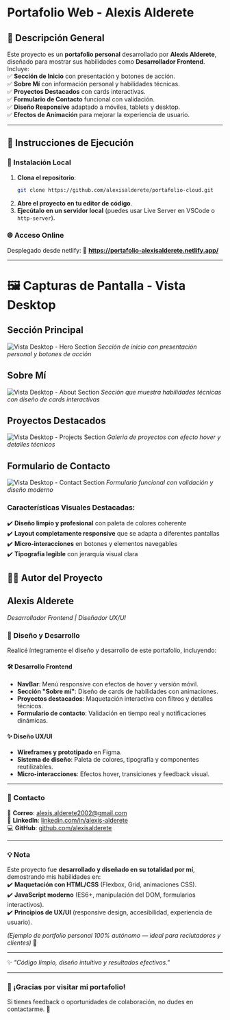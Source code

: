 # **Portafolio Web - Alexis Alderete**  

## **📌 Descripción General**  
Este proyecto es un **portafolio personal** desarrollado por **Alexis Alderete**, diseñado para mostrar sus habilidades como **Desarrollador Frontend**. Incluye:  
✅ **Sección de Inicio** con presentación y botones de acción.  
✅ **Sobre Mí** con información personal y habilidades técnicas.  
✅ **Proyectos Destacados** con cards interactivas.  
✅ **Formulario de Contacto** funcional con validación.  
✅ **Diseño Responsive** adaptado a móviles, tablets y desktop.  
✅ **Efectos de Animación** para mejorar la experiencia de usuario.  

---

## **🚀 Instrucciones de Ejecución**  

### **🔧 Instalación Local**  
1. **Clona el repositorio**:  
   ```bash
   git clone https://github.com/alexisalderete/portafolio-cloud.git
   ```
2. **Abre el proyecto en tu editor de código**.  
3. **Ejecútalo en un servidor local** (puedes usar Live Server en VSCode o `http-server`).  

### **🌐 Acceso Online**  
Desplegado desde netlify:
🔗 **https://portafolio-alexisalderete.netlify.app/**  

---

# **🖼️ Capturas de Pantalla - Vista Desktop**

## **Sección Principal**
![Vista Desktop - Hero Section](https://github.com/user-attachments/assets/bf61b534-6f48-46b8-bc06-66ba506a1873)
*Sección de inicio con presentación personal y botones de acción*

## **Sobre Mí**
![Vista Desktop - About Section](https://github.com/user-attachments/assets/587e5ede-8f1b-45cc-83f4-5fada1e4d850)
*Sección que muestra habilidades técnicas con diseño de cards interactivas*

## **Proyectos Destacados**
![Vista Desktop - Projects Section](https://github.com/user-attachments/assets/fcd01c96-3682-40e6-8693-c56f976db4e9)
*Galeria de proyectos con efecto hover y detalles técnicos*

## **Formulario de Contacto**
![Vista Desktop - Contact Section](https://github.com/user-attachments/assets/3d45469b-669f-4d70-bb69-11ffdd4fb0d9)
*Formulario funcional con validación y diseño moderno*

### **Características Visuales Destacadas:**
✔️ **Diseño limpio y profesional** con paleta de colores coherente  
✔️ **Layout completamente responsive** que se adapta a diferentes pantallas  
✔️ **Micro-interacciones** en botones y elementos navegables  
✔️ **Tipografía legible** con jerarquía visual clara  


## **👨‍💻 Autor del Proyecto**  

## **Alexis Alderete**  
*Desarrollador Frontend | Diseñador UX/UI*  

### **🎨 Diseño y Desarrollo**  
Realicé íntegramente el diseño y desarrollo de este portafolio, incluyendo:  

#### **🛠️ Desarrollo Frontend**  
- **NavBar**: Menú responsive con efectos de hover y versión móvil.  
- **Sección "Sobre mí"**: Diseño de cards de habilidades con animaciones.  
- **Proyectos destacados**: Maquetación interactiva con filtros y detalles técnicos.  
- **Formulario de contacto**: Validación en tiempo real y notificaciones dinámicas.  

#### **✨ Diseño UX/UI**  
- **Wireframes y prototipado** en Figma.  
- **Sistema de diseño**: Paleta de colores, tipografía y componentes reutilizables.  
- **Micro-interacciones**: Efectos hover, transiciones y feedback visual.  

---

### **📩 Contacto**  
📧 **Correo**: [alexis.alderete2002@gmail.com](mailto:alexis.alderete2002@gmail.com)  
🔗 **LinkedIn**: [linkedin.com/in/alexis-alderete](https://www.linkedin.com/in/alexis-alderete)  
💻 **GitHub**: [github.com/alexisalderete](https://github.com/alexisalderete)  

---

### **💡 Nota**  
Este proyecto fue **desarrollado y diseñado en su totalidad por mí**, demostrando mis habilidades en:  
✔️ **Maquetación con HTML/CSS** (Flexbox, Grid, animaciones CSS).  
✔️ **JavaScript moderno** (ES6+, manipulación del DOM, formularios interactivos).  
✔️ **Principios de UX/UI** (responsive design, accesibilidad, experiencia de usuario).  

*(Ejemplo de portfolio personal 100% autónomo — ideal para reclutadores y clientes)* 🚀  

--- 

✨ *"Código limpio, diseño intuitivo y resultados efectivos."*


---

### **🌟 ¡Gracias por visitar mi portafolio!**  
Si tienes feedback o oportunidades de colaboración, no dudes en contactarme. 🚀  
